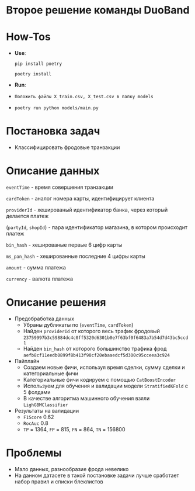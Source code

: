 # Второе решение команды DuoBand
# How-Tos

- **Use**:
    
    `pip install poetry`
    
    `poetry install`
- **Run**:

- `Положить файлы X_train.csv, X_test.csv в папку models`

- `poetry run python models/main.py`

# Постановка задач
- Классифицировать фродовые транзакции

# Описание данных
`eventTime` - время совершения транзакции

`cardToken` - аналог номера карты,  идентифицирует клиента

`providerId` - хешированый идентификатор банка, через который делается платеж

(`partyId`, `shopId`) - пара идентификатор магазина, в котором происходит платеж

`bin_hash` - хешированые первые 6 цифр карты

`ms_pan_hash` - хешированные последние 4 цифры карты

`amount` - сумма платежа 

`currency` - валюта платежа

# Описание решения

- Предобработка данных
  - Убраны дубликаты по (`eventTime`, `cardToken`)
  - Найден `providerId` от которого весь трафик фродовый `23759997b3c59884dc4c0ff5320d6301b0e7f63bf0f6483a7b54d7d43bc5ccd1`
  - Найден `bin_hash` от которого большинство трафика фрод `aefb8cf11eedb0899f8b413f90cf20ebaaedcf5d300c95cceea3c924`
- Пайплайн
  - Создаем новые фичи, используя время сделки, сумму сделки и категориальные фичи
  - Категориальные фичи кодируем с помощью `CatBoostEncoder`
  - Используем для обучения и валидации модели `StratifiedKFold` с 5 фолдами
  - В качестве алгоритма машинного обучения взяли `LighGBMClassifier`
- Результаты на валидации
  - `F1Score` 0.62
  - `RocAuc` 0.8
  - `TP` = 1364, `FP` = 815, `FN` = 864, `TN` = 156800

# Проблемы

- Мало данных, разнообразие фрода невелико
- На данном датасете в такой постановке задачи лучше сработает набор правил и списки блеклистов